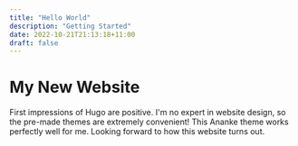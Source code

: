 ```yaml
---
title: "Hello World"
description: "Getting Started"
date: 2022-10-21T21:13:18+11:00
draft: false
---
```


My New Website
==============
<!--more-->
First impressions of Hugo are positive. I'm no expert in website design, so the pre-made themes are extremely convenient! This Ananke theme works perfectly well for me. Looking forward to how this website turns out.
